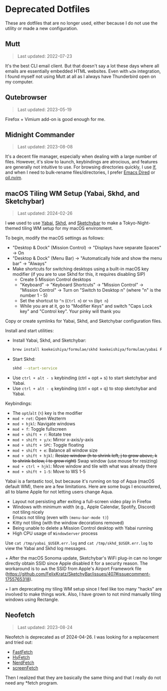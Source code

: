 # Deprecated Dotfiles

These are dotfiles that are no longer used, either because I do not use the utility or made a new configuration.

## Mutt

> Last updated: 2022-07-23

It's the best CLI email client.
But that doesn't say a lot these days where all emails are essentially embedded HTML websites.
Even with `w3m` integration, I found myself not using Mutt at all as I always have Thunderbird open on my computer.

## Qutebrowser

> Last updated: 2023-05-19

Firefox + Vimium add-on is good enough for me.

## Midnight Commander

> Last updated: 2023-08-08

It's a decent file manager, especially when dealing with a large number of files.
However, it's slow to launch, keybindings are atrocious, and features are generally not intuitive to use.
For browsing directories quickly, I use [lf](../lf/lfrc), and when I need to bulk-rename files/directories, I prefer [Emacs Dired](https://www.gnu.org/software/emacs/manual/html_node/emacs/Dired.html) or [oil.nvim](https://github.com/stevearc/oil.nvim).

## macOS Tiling WM Setup (Yabai, Skhd, and Sketchybar)

> Last updated: 2024-02-26

I ~~use~~ used to use [Yabai](https://github.com/koekeishiya/yabai), [Skhd](https://github.com/koekeishiya/skhd), and [Sketchybar](https://github.com/FelixKratz/SketchyBar) to make a Tokyo-Night-themed tiling WM setup for my macOS environment.

To begin, modify the macOS settings as follows:

- "Desktop & Dock" (Mission Control) -> "Displays have separate Spaces" -> On
- "Desktop & Dock" (Menu Bar) -> "Automatically hide and show the menu bar" -> "Always"
- Make shortcuts for switching desktops using a built-in macOS key modifier (if you are to use Skhd for this, it requires disabling SIP)
    - Create 5 Mission Control desktops
    - "Keyboard" -> "Keyboard Shortcuts" -> "Mission Control" -> "Mission Control" -> Turn on "Switch to Desktop n" (where "n" is the number 1 - 5)
    - Set the shortcut to `^n` (`Ctrl n`) or `⌥n` (`Opt n`)
    - While you are at it, go to "Modifier Keys" and switch "Caps Lock key" and "Control key". Your pinky will thank you

Copy or create symlinks for Yabai, Skhd, and Sketchybar configuration files.

Install and start utilities:

- Install Yabai, Skhd, and Sketchybar:
    ```bash
    brew install koekeishiya/formulae/skhd koekeishiya/formulae/yabai FelixKratz/formulae/sketchybar
    ```
- Start Skhd:
    ```bash
    skhd --start-service
    ```
- Use `ctrl + alt - s` keybinding (ctrl + opt + s) to start sketchybar and Yabai.
- Use `ctrl + alt - q` keybinding (ctrl + opt + q) to stop sketchybar and Yabai.

Keybindings:

- The `opt`/`alt` (`⌥`) key is the modifier
- `mod + ret`: Open Wezterm
- `mod + hjkl`: Navigate windows
- `mod + f`: Toggle fullscreen
- `mod + shift + r`: Rotate tree
- `mod + shift + y/x`: Mirror x-axis/y-axis
- `mod + shift + SPC`: Toggle floating
- `mod + shift + e`: Balance all window size
- `mod + shift + hjkl`: ~~Resize window (h to shrink left, j to grow above, k to shrink below, l to grow right)~~ Swap window (use mouse for resizing)
- `mod + ctrl + hjkl`: Move window and tile with what was already there
- `mod + shift + 1-5`: Move to WS 1-5

Yabai is a fantastic tool, but because it's running on top of Aqua (macOS default WM), there are a few limitations.
Here are some bugs I encountered, all to blame Apple for not letting users change Aqua.

- Layout not persisting after exiting a full-screen video play in Firefox
- Windows with minimum width (e.g., Apple Calendar, Spotify, Discord) not tiling nicely
- Emacs not tiling (even with `(menu-bar-mode t)`)
- Kitty not tiling (with the window decorations removed)
- Being unable to delete a Mission Control desktop with Yabai running
- High CPU usage of `WindowServer` process

Use `cat /tmp/yabai_$USER.err.log` and `cat /tmp/skhd_$USER.err.log` to view the Yabai and Skhd log messages.

\+ After the macOS Sonoma update, Sketchybar's WiFi plug-in can no longer directly obtain SSID since Apple disabled it for a security reason.
The workaround is to `awk` the SSID from Apple's Airport Framework file (https://github.com/FelixKratz/SketchyBar/issues/407#issuecomment-1755765318).

\+ I am deprecating my tiling WM setup since I feel like too many "hacks" are involved to make things work.
Also, I have grown to not mind manually tiling windows using Rectangle.

## Neofetch

> Last updated: 2023-08-24

Neofetch is deprecated as of 2024-04-26.
I was looking for a replacement and tried out:

- [FastFetch](https://github.com/fastfetch-cli/fastfetch)
- [HyFetch](https://github.com/hykilpikonna/hyfetch)
- [NerdFetch](https://github.com/ThatOneCalculator/NerdFetch)
- [screenFetch](https://github.com/KittyKatt/screenFetch)

Then I realized that they are basically the same thing and that I really do not need any *fetch program.

